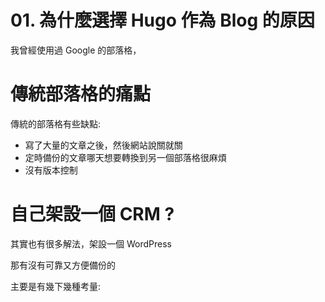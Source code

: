 # 01. 為什麼選擇 Hugo 作為 Blog 的原因



我曾經使用過 Google 的部落格，



# 傳統部落格的痛點

傳統的部落格有些缺點:
- 寫了大量的文章之後，然後網站說關就關
- 定時備份的文章哪天想要轉換到另一個部落格很麻煩
- 沒有版本控制

# 自己架設一個 CRM ?
其實也有很多解法，架設一個 WordPress

那有沒有可靠又方便備份的

主要是有幾下幾種考量:



